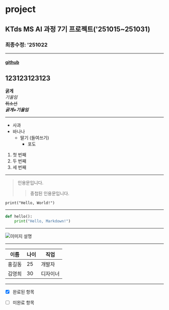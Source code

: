 # project
## KTds MS AI 과정 7기 프로젝트('251015~251031)
### 최종수정: '251022
---
#### [github](https://github.com/kazahstansong)
123123123123
---
**굵게**  
*기울임*  
~~취소선~~  
**_굵게+기울임_**

---

- 사과
- 바나나
  - 딸기 (들여쓰기)
    - 포도

1. 첫 번째
2. 두 번째
3. 세 번째

---

> 인용문입니다.
>> 중첩된 인용문입니다.

`print("Hello, World!")`


---


```python
def hello():
    print("Hello, Markdown!")
```

---


![이미지 설명](./dog_cat.jpg)



---


| 이름 | 나이 | 직업 |
|------|------|------|
| 홍길동 | 25 | 개발자 |
| 김영희 | 30 | 디자이너 |


---


- [x] 완료된 항목
- [ ] 미완료 항목






